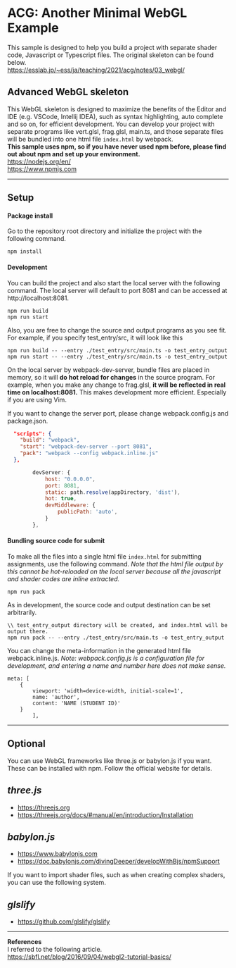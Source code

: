 # ACG: Another Minimal WebGL Example
This sample is designed to help you build a project with separate shader code, Javascript or Typescript files.
The original skeleton can be found below.  
https://esslab.jp/~ess/ja/teaching/2021/acg/notes/03_webgl/

## Advanced WebGL skeleton 
This WebGL skeleton is designed to maximize the benefits of the Editor and IDE (e.g. VSCode, Intellij IDEA), such as syntax highlighting, auto complete and so on, for efficient development. You can develop your project with separate programs like vert.glsl, frag.glsl, main.ts, and those separate files will be bundled into one html file `index.html` by webpack.  
**This sample uses npm, so if you have never used npm before, please find out about npm and set up your environment.**  
https://nodejs.org/en/  
https://www.npmjs.com  


---
## Setup

#### Package install
Go to the repository root directory and initialize the project with the following command.

```
npm install
```

#### Development
You can build the project and also start the local server with the following command.
The local server will default to port 8081 and can be accessed at http://localhost:8081.
```
npm run build
npm run start
```
Also, you are free to change the source and output programs as you see fit. For example, if you specify test_entry/src, it will look like this
```
npm run build -- --entry ./test_entry/src/main.ts -o test_entry_output
npm run start -- --entry ./test_entry/src/main.ts -o test_entry_output
```
On the local server by webpack-dev-server, bundle files are placed in memory, so it will **do hot reload for changes** in the source program. For example, when you make any change to frag.glsl, **it will be reflected in real time on localhost:8081.**
This makes development more efficient. Especially if you are using Vim.  


If you want to change the server port, please change webpack.config.js and package.json.

```package.json
  "scripts": {
    "build": "webpack",
    "start": "webpack-dev-server --port 8081",
    "pack": "webpack --config webpack.inline.js"
  },

```

```webpack.config.js
        devServer: {
            host: "0.0.0.0",
            port: 8081,
            static: path.resolve(appDirectory, 'dist'),
            hot: true,
            devMiddleware: {
                publicPath: 'auto',
            }
        },
```

#### Bundling source code for submit
To make all the files into a single html file `index.html` for submitting assignments, use the following command.
*Note that the html file output by this cannot be hot-reloaded on the local server because all the javascript and shader codes are inline extracted.*


```
npm run pack
```

As in development, the source code and output destination can be set arbitrarily.

```
\\ test_entry_output directory will be created, and index.html will be output there.
npm run pack -- --entry ./test_entry/src/main.ts -o test_entry_output
```

You can change the meta-information in the generated html file webpack.inline.js.
*Note: webpack.config.js is a configuration file for development, and entering a name and number here does not make sense.*
```
meta: [
    {
        viewport: 'width=device-width, initial-scale=1',
        name: 'author',
        content: 'NAME (STUDENT ID)'
    }
        ],
```
---
## Optional
You can use WebGL frameworks like three.js or babylon.js if you want. These can be installed with npm. Follow the official website for details.

*three.js*
 - 
 - https://threejs.org
 - https://threejs.org/docs/#manual/en/introduction/Installation

*babylon.js*
 -
 - https://www.babylonjs.com
 - https://doc.babylonjs.com/divingDeeper/developWithBjs/npmSupport
  


If you want to import shader files, such as when creating complex shaders, you can use the following system.

*glslify*
 - 
 - https://github.com/glslify/glslify

---
**References**  
I referred to the following article.  
https://sbfl.net/blog/2016/09/04/webgl2-tutorial-basics/